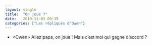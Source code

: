 ```yaml
---
layout: single
title:  "On joue ?"
date:   2010-11-03 09:35
categories: ["Les répliques d’Owen"]
---
```


-   \<Owen\> Allez papa, on joue ! Mais c’est moi qui gagne d’accord ?
